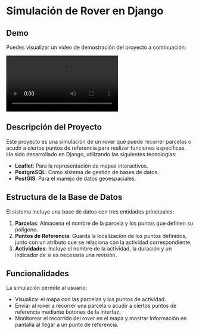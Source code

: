 # Simulación de Rover en Django

## Demo

Puedes visualizar un video de demostración del proyecto a continuación:

![Video de Demostración](/media/videos/farm_map.mp4)

## Descripción del Proyecto

Este proyecto es una simulación de un rover que puede recorrer parcelas o acudir a ciertos puntos de referencia para realizar funciones específicas. Ha sido desarrollado en Django, utilizando las siguientes tecnologías:

- **Leaflet**: Para la representación de mapas interactivos.  
- **PostgreSQL**: Como sistema de gestión de bases de datos.  
- **PostGIS**: Para el manejo de datos geoespaciales.  

## Estructura de la Base de Datos

El sistema incluye una base de datos con tres entidades principales:

1. **Parcelas**: Almacena el nombre de la parcela y los puntos que definen su polígono.  
2. **Puntos de Referencia**: Guarda la localización de los puntos definidos, junto con un atributo que se relaciona con la actividad correspondiente.  
3. **Actividades**: Incluye el nombre de la actividad, la duración y un indicador de si es necesaria una revisión.  

## Funcionalidades

La simulación permite al usuario:

- Visualizar el mapa con las parcelas y los puntos de actividad.  
- Enviar al rover a recorrer una parcela o acudir a ciertos puntos de referencia mediante botones de la interfaz.  
- Monitorear el recorrido del rover en el mapa y mostrar información en pantalla al llegar a un punto de referencia.  

